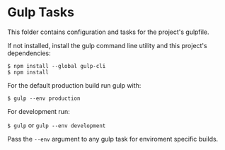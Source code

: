 # Gulp Tasks

This folder contains configuration and tasks for the project's gulpfile. 

If not installed, install the gulp command line utility and this project's dependencies:

```
$ npm install --global gulp-cli
$ npm install
```

For the default production build run gulp with:

`$ gulp --env production`

For development run:

`$ gulp` or `gulp --env development`

Pass the `--env` argument to any gulp task for enviroment specific builds.
